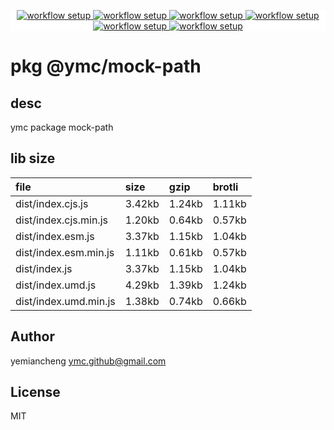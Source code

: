 <p align="center" style="background:white;">
<!-- github workflow stat:s -->
<!-- one line and center  -->
  <a href="https://github.com/YMC-GitHub">
    <img alt="workflow setup" src="https://img.shields.io/static/v1?label=pkg&message=done&color=ff69b4&style=flat-square" />
  </a>
  <a href="https://github.com/YMC-GitHub">
    <img alt="workflow setup" src="https://img.shields.io/static/v1?label=cod&message=done&color=ff69b4&style=flat-square" />
  </a>
    <a href="https://github.com/YMC-GitHub">
    <img alt="workflow setup" src="https://img.shields.io/static/v1?label=dep&message=done&color=ff69b4&style=flat-square" />
  </a>
  <a href="https://github.com/YMC-GitHub">
    <img alt="workflow setup" src="https://img.shields.io/static/v1?label=lin&message=passing&color=ff69b4&style=flat-square" />
  </a>
    <a href="https://github.com/YMC-GitHub">
    <img alt="workflow setup" src="https://img.shields.io/static/v1?label=tes&message=passing&color=ff69b4&style=flat-square" />
  </a>
      <a href="https://github.com/YMC-GitHub">
    <img alt="workflow setup" src="https://img.shields.io/static/v1?label=pro&message=done&color=ff69b4&style=flat-square" />
  </a>


  <!-- https://img.shields.io/badge/<LABEL>-<MESSAGE>-<COLOR> -->
  <!-- https://img.shields.io/static/v1?label=<LABEL>&message=<MESSAGE>&color=<COLOR> -->
<!-- github workflow stat:e -->
</p>

# pkg @ymc/mock-path

## desc
ymc package mock-path

## lib size  
file | size | gzip | brotli
:---- | :---- | :---- | :----
dist/index.cjs.js | 3.42kb | 1.24kb | 1.11kb
dist/index.cjs.min.js | 1.20kb | 0.64kb | 0.57kb
dist/index.esm.js | 3.37kb | 1.15kb | 1.04kb
dist/index.esm.min.js | 1.11kb | 0.61kb | 0.57kb
dist/index.js | 3.37kb | 1.15kb | 1.04kb
dist/index.umd.js | 4.29kb | 1.39kb | 1.24kb
dist/index.umd.min.js | 1.38kb | 0.74kb | 0.66kb

## Author
yemiancheng <ymc.github@gmail.com>

## License
MIT